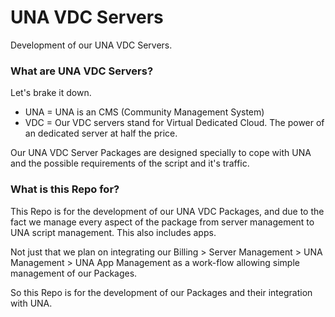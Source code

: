 # UNA VDC Servers
Development of our UNA VDC Servers. 

### What are UNA VDC Servers?

Let's brake it down.

- UNA = UNA is an CMS (Community Management System)
- VDC = Our VDC servers stand for Virtual Dedicated Cloud. The power of an dedicated server at half the price.

Our UNA VDC Server Packages are designed specially to cope with UNA and the possible requirements of the script and it's traffic.

### What is this Repo for?

This Repo is for the development of our UNA VDC Packages, and due to the fact we manage every aspect of the package from server management to UNA script management. This also includes apps. 

Not just that we plan on integrating our Billing > Server Management > UNA Management > UNA App Management as a work-flow allowing simple management of our Packages.

So this Repo is for the development of our Packages and their integration with UNA.